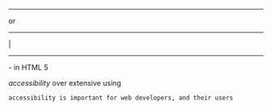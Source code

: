 <hr /> or <hr/> | <hr> - in HTML 5

*accessibility* over extensive using <br /> 
```
accessibility is important for web developers, and their users
```